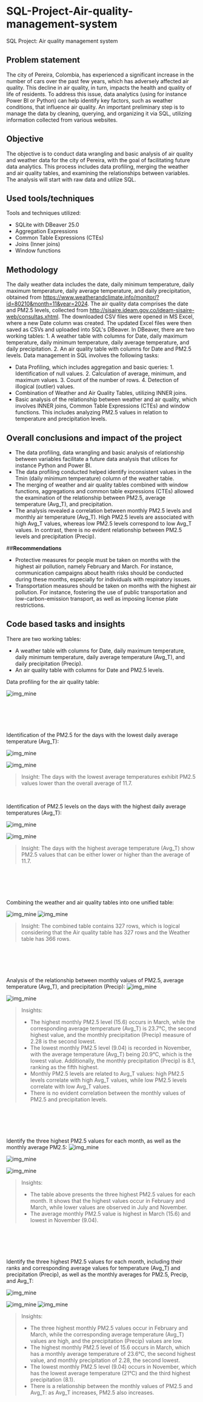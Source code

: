 # SQL-Project-Air-quality-management-system
SQL Project: Air quality management system

## **Problem statement**
The city of Pereira, Colombia, has experienced a significant increase in the number of cars over the past few years, which has adversely affected air quality. This decline in air quality, in turn, impacts the health and quality of life of residents. To address this issue, data analytics (using for instance Power BI or Python) can help identify key factors, such as weather conditions, that influence air quality.  An important preliminary step is to manage the data by cleaning, querying, and organizing it via SQL, utilizing information collected from various websites.

## **Objective**
The objective is to conduct data wrangling and basic analysis of air quality and weather data for the city of Pereira, with the goal of facilitating future data analytics. This process includes data profiling, merging the weather and air quality tables, and examining the relationships between variables. The analysis will start with raw data and utilize SQL. 

## **Used tools/techniques**
Tools and techniques utilized:
- SQLite with DBeaver 25.0
- Aggregation Expressions
- Common Table Expressions (CTEs)
- Joins (Inner joins)
- Window functions

## **Methodology**
The daily weather data includes the date, daily minimum temperature, daily maximum temperature, daily average temperature, and daily precipitation, obtained from https://www.weatherandclimate.info/monitor/?id=80210&month=11&year=2024. The air quality data comprises the date and PM2.5 levels, collected from http://sisaire.ideam.gov.co/ideam-sisaire-web/consultas.xhtml. The downloaded CSV files were opened in MS Excel, where a new Date column was created. The updated Excel files were then saved as CSVs and uploaded into SQL's DBeaver. In DBeaver, there are two working tables: 1. A weather table with columns for Date, daily maximum temperature, daily minimum temperature, daily average temperature, and daily precipitation. 2. An air quality table with columns for Date and PM2.5 levels. Data management in SQL involves the following tasks:


-	Data Profiling, which includes aggregation and basic queries: 1. Identification of null values. 2. Calculation of average, minimum, and maximum values. 3. Count of the number of rows. 4. Detection of illogical (outlier) values. 
-	Combination of Weather and Air Quality Tables, utilizing INNER joins.
-	Basic analysis of the relationship between weather and air quality, which involves INNER joins, Common Table Expressions (CTEs) and window functions. This includes analyzing PM2.5 values in relation to temperature and precipitation levels. 


## **Overall conclusions and impact of the project**
-	The data profiling, data wrangling and basic analysis of relationship between variables facilitate a future data analysis that utilices for instance Python and Power BI. 
-	The data profiling conducted helped identify inconsistent values in the Tmin (daily mínimum temperature) column of the weather table.
-	The merging of weather and air quality tables combined with window functions, aggregations and common table expressions (CTEs) allowed the examination of the relationship between PM2.5, average temperature (Avg_T), and precipitation.
-	The analysis revealed a correlation between monthly PM2.5 levels and monthly air temperature (Avg_T). High PM2.5 levels are associated with high Avg_T values, whereas low PM2.5 levels correspond to low Avg_T values. In contrast, there is no evident relationship between PM2.5 levels and precipitation (Precip). 

##**Recommendations**
* Protective measures for people must be taken on months with the highest air pollution, namely February and March. For instance, communication campaigns about health risks should be conducted during these months, especially for individuals with respiratory issues.
* Transportation measures should be taken on months with the highest air pollution. For instance, fostering the use of public transportation and low-carbon-emission transport, as well as imposing license plate restrictions.


## **Code based tasks and insights** 

There are two working tables: 
-	A weather table with columns for Date, daily maximum temperature, daily minimum temperature, daily average temperature (Avg_T), and daily precipitation (Precip). 
-	An air quality table with columns for Date and PM2.5 levels.

Data profiling for the air quality table:

![img_mine](Img_4a.jpg)

<pre>




</pre>

Identification of the PM2.5 for the days with the lowest daily average temperature (Avg_T):  
  
![img_mine](Img_4b.jpg)

![img_mine](Img_4c.jpg)

> Insight: 
> The days with the lowest average temperatures exhibit PM2.5 values lower than the overall average of 11.7.  

<pre>

</pre>

Identification of PM2.5 levels on the days with the highest daily average temperatures (Avg_T):  

![img_mine](Img_5a.jpg)

![img_mine](Img_5b.jpg)
> Insight: 
> The days with the highest average temperature (Avg_T) show PM2.5 values that can be either lower or higher than the average of 11.7.  
     
<pre>




</pre>
    
Combining the weather and air quality tables into one unified table:

![img_mine](Img_6a.jpg)
![img_mine](Img_6b.jpg)
> Insight: 
> The combined table contains 327 rows, which is logical considering that the Air quality table has 327 rows and the Weather table has 366 rows.
  
<pre>




</pre>

Analysis of the relationship between monthly values of PM2.5, average temperature (Avg_T), and precipitation (Precip): 
![img_mine](Img_7a.jpg)

![img_mine](Img_7b.jpg)
> Insights: 
>- The highest monthly PM2.5 level (15.6) occurs in March, while the corresponding average temperature (Avg_T) is 23.7°C, the second highest value, and the monthly precipitation (Precip) measure of 2.28 is the second lowest.
>- The lowest monthly PM2.5 level (9.04) is recorded in November, with the average temperature (Avg_T) being 20.9°C, which is the lowest value. Additionally, the monthly precipitation (Precip) is 8.1, ranking as the fifth highest.
>- Monthly PM2.5 levels are related to Avg_T values: high PM2.5 levels correlate with high Avg_T values, while low PM2.5 levels correlate with low Avg_T values.
>- There is no evident correlation between the monthly values of PM2.5 and precipitation levels.  


<pre>




</pre>
Identify the three highest PM2.5 values for each month, as well as the monthly average PM2.5:
![img_mine](Img_7c.jpg)

![img_mine](Img_8a.jpg)

![img_mine](Img_8b.jpg)
> Insights: 
>- The table above presents the three highest PM2.5 values for each month. It shows that the highest values occur in February and March, while lower values are observed in July and November.
>- The average monthly PM2.5 value is highest in March (15.6) and lowest in November (9.04).  



<pre>




</pre>
               
Identify the three highest PM2.5 values for each month, including their ranks and corresponding average values for temperature (Avg_T) and precipitation (Precip), as well as the monthly averages for PM2.5, Precip, and Avg_T:

![img_mine](Img_8c.jpg)

![img_mine](Img_9a.jpg)
![img_mine](Img_9b.jpg)
> Insights: 
>- The three highest monthly PM2.5 values occur in February and March, while the corresponding average temperature (Avg_T) values are high, and the precipitation (Precip) values are low.
>- The highest monthly PM2.5 level of 15.6 occurs in March, which has a monthly average temperature of 23.6°C, the second highest value, and monthly precipitation of 2.28, the second lowest.
>- The lowest monthly PM2.5 level (9.04) occurs in November, which has the lowest average temperature (21°C) and the third highest precipitation (8.1). 
>- There is a relationship between the monthly values of PM2.5 and Avg_T: as Avg_T increases, PM2.5 also increases.  



